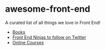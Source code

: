 # awesome-front-end #
A curated list of all things we love in Front End!

- [Books](books.md)
- [Front End Ninjas to follow on Twitter](front-end-ninjas.md)
- [Online Courses](courses.md)

